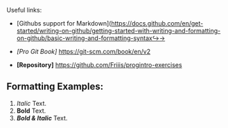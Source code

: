 Useful links:
- [Githubs support for
Markdown](https://docs.github.com/en/get-started/writing-on-github/getting-started-with-writing-and-formatting-on-github/basic-writing-and-formatting-syntax↪→

- *[Pro Git Book]* https://git-scm.com/book/en/v2
- **[Repository]** https://github.com/Friiis/progintro-exercises

 ## Formatting Examples:
1. *Italic* Text.
2. **Bold** Text.
3. ***Bold & Italic*** Text.
